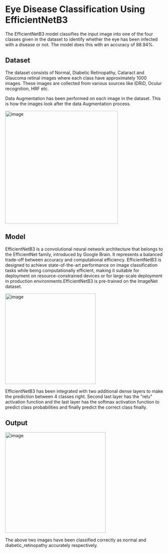 
# Eye Disease Classification Using EfficientNetB3

The EfficientNetB3 model classifies the input image into one of the four classes given in the dataset to identify whether the eye has been infected with a disease or not. The model does this with an accuracy of 88.94%.


## Dataset
The dataset consists of Normal, Diabetic Retinopathy, Cataract and Glaucoma retinal images where each class have approximately 1000 images. These images are collected from various sources like IDRiD, Oculur recognition, HRF etc.

Data Augmentation has been performed on each image in the dataset. This is how the images look after the data Augmentation process.

<img width="359" alt="image" src="https://github.com/anubhavtewari05/EyeDiseaseClassification/assets/58473176/f0f24068-e163-4bae-af49-cb8a1b57660c">


## Model
EfficientNetB3 is a convolutional neural network architecture that belongs to the EfficientNet family, introduced by Google Brain. It represents a balanced trade-off between accuracy and computational efficiency. EfficientNetB3 is designed to achieve state-of-the-art performance on image classification tasks while being computationally efficient, making it suitable for deployment on resource-constrained devices or for large-scale deployment in production environments.EfficientNetB3 is pre-trained on the ImageNet dataset.

<img width="288" alt="image" src="https://github.com/anubhavtewari05/EyeDiseaseClassification/assets/58473176/03b5fcd9-a0da-4baa-b636-dc0170c7432f">

EfficientNetB3 has been integrated with two additional dense layers to make the prediction between 4 classes right. Second last layer has the "relu" activation function and the last layer has the softmax activation function to predict class probabilities and finally predict the correct class finally.


## Output
<img width="320" alt="image" src="https://github.com/anubhavtewari05/EyeDiseaseClassification/assets/58473176/af0efa75-9b4c-46fc-9b41-7c8b299807b9">

The above two images have been classified correctly as normal and diabetic_retinopathy accurately respectively.
